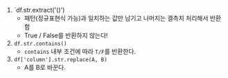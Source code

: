 1. `df.str.extract('()')
	- 패턴(정규표현식 가능)과 일치하는 값만 남기고 나머지는 결측치 처리해서 반환함
	- True / False를 반환하지 않는다!
2. `df.str.contains()`
	- `contains` 내부 조건에 따라 `T/F`를 반환한다.
3. `df['column'].str.replace(A, B)`
	- A를 B로 바꾼다.